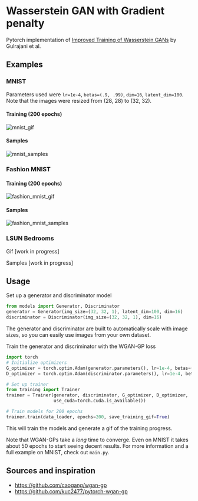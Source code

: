 # Wasserstein GAN with Gradient penalty

Pytorch implementation of [Improved Training of Wasserstein GANs](https://arxiv.org/abs/1704.00028) by Gulrajani et al.

## Examples

### MNIST

Parameters used were `lr=1e-4`, `betas=(.9, .99)`, `dim=16`, `latent_dim=100`. Note that the images were resized from (28, 28) to (32, 32).

#### Training (200 epochs)
![mnist_gif](https://github.com/EmilienDupont/wgan-gp/raw/master/gifs/mnist_200_epochs.gif)

#### Samples
![mnist_samples](https://github.com/EmilienDupont/wgan-gp/raw/master/imgs/mnist_samples.png)


### Fashion MNIST

#### Training (200 epochs)
![fashion_mnist_gif](https://github.com/EmilienDupont/wgan-gp/raw/master/gifs/training_200_epochs_fashion_mnist.gif)

#### Samples
![fashion_mnist_samples](https://github.com/EmilienDupont/wgan-gp/raw/master/imgs/fashion_mnist_samples.png)

### LSUN Bedrooms

Gif [work in progress]

Samples [work in progress]

## Usage

Set up a generator and discriminator model

```python
from models import Generator, Discriminator
generator = Generator(img_size=(32, 32, 1), latent_dim=100, dim=16)
discriminator = Discriminator(img_size=(32, 32, 1), dim=16)
```

The generator and discriminator are built to automatically scale with image sizes, so you can easily use images from your own dataset.

Train the generator and discriminator with the WGAN-GP loss

```python
import torch
# Initialize optimizers
G_optimizer = torch.optim.Adam(generator.parameters(), lr=1e-4, betas=(.9, .99))
D_optimizer = torch.optim.Adam(discriminator.parameters(), lr=1e-4, betas=(.9, .99))

# Set up trainer
from training import Trainer
trainer = Trainer(generator, discriminator, G_optimizer, D_optimizer,
                  use_cuda=torch.cuda.is_available())

# Train models for 200 epochs
trainer.train(data_loader, epochs=200, save_training_gif=True)
```

This will train the models and generate a gif of the training progress.

Note that WGAN-GPs take a *long* time to converge. Even on MNIST it takes about 50 epochs to start seeing decent results. For more information and a full example on MNIST, check out `main.py`.

## Sources and inspiration

* https://github.com/caogang/wgan-gp
* https://github.com/kuc2477/pytorch-wgan-gp

